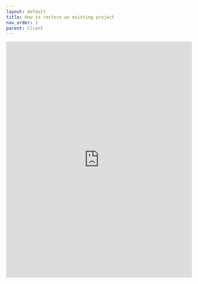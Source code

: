 ```yaml
---
layout: default
title: How to restore an existing project
nav_order: 1
parent: Client
---
```


<iframe src="https://scribehow.com/embed/How_to_restore_an_existing_project__tOejxHHRRvO1bx23r78jpw" width="100%" height="640" allowfullscreen frameborder="0"></iframe>